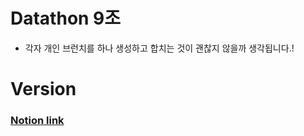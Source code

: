 # Datathon 9조

- 각자 개인 브런치를 하나 생성하고 합치는 것이 괜찮지 않을까 생각됩니다.!

# Version 

### [Notion link](https://plucky-sugar-0a5.notion.site/Datathon-9-936289990e38465b9baa064cae6b6fba)
